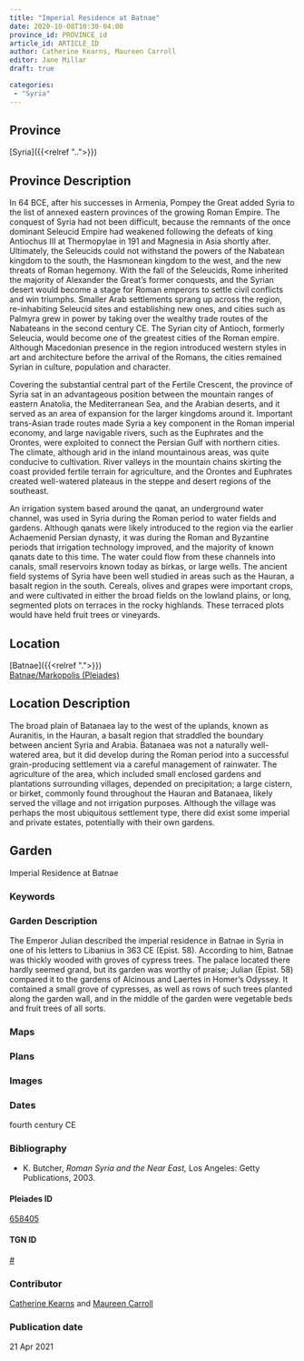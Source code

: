 ```yaml
---
title: "Imperial Residence at Batnae"
date: 2020-10-08T10:30-04:00
province_id: PROVINCE_id
article_id: ARTICLE_ID
author: Catherine Kearns, Maureen Carroll
editor: Jane Millar
draft: true

categories:
 - "Syria"
---
```


## Province
[Syria]({{<relref "..">}})

## Province Description
In 64 BCE, after his successes in Armenia, Pompey the Great added Syria to the list of annexed eastern provinces of the growing Roman Empire.  The conquest of Syria had not been difficult, because the remnants of the once dominant Seleucid Empire had weakened following the defeats of king Antiochus III at Thermopylae in 191 and Magnesia in Asia shortly after.  Ultimately, the Seleucids could not withstand the powers of the Nabatean kingdom to the south, the Hasmonean kingdom to the west, and the new threats of Roman hegemony.  With the fall of the Seleucids, Rome inherited the majority of Alexander the Great’s former conquests, and the Syrian desert would become a stage for Roman emperors to settle civil conflicts and win triumphs.  Smaller Arab settlements sprang up across the region, re-inhabiting Seleucid sites and establishing new ones, and cities such as Palmyra grew in power by taking over the wealthy trade routes of the Nabateans in the second century CE.  The Syrian city of Antioch, formerly Seleucia, would become one of the greatest cities of the Roman empire. Although Macedonian presence in the region introduced western styles in art and architecture before the arrival of the Romans, the cities remained Syrian in culture, population and character.  

Covering the substantial central part of the Fertile Crescent, the province of Syria sat in an advantageous position between the mountain ranges of eastern Anatolia, the Mediterranean Sea, and the Arabian deserts, and it served as an area of expansion for the larger kingdoms around it. Important trans-Asian trade routes made Syria a key component in the Roman imperial economy, and large navigable rivers, such as the Euphrates and the Orontes, were exploited to connect the Persian Gulf with northern cities.  The climate, although arid in the inland mountainous areas, was quite conducive to cultivation. River valleys in the mountain chains skirting the coast provided fertile terrain for agriculture, and the Orontes and Euphrates created well-watered plateaus in the steppe and desert regions of the southeast.  

An irrigation system based around the qanat, an underground water channel, was used in Syria during the Roman period to water fields and gardens.  Although qanats were likely introduced to the region via the earlier Achaemenid Persian dynasty, it was during the Roman and Byzantine periods that irrigation technology improved, and the majority of known qanats date to this time.  The water could flow from these channels into canals, small reservoirs known today as birkas, or large wells.  The ancient field systems of Syria have been well studied in areas such as the Hauran, a basalt region in the south.  Cereals, olives and grapes were important crops, and were cultivated in either the broad fields on the lowland plains, or long, segmented plots on terraces in the rocky highlands.  These terraced plots would have held fruit trees or vineyards.

## Location

[Batnae]({{<relref ".">}}) \
[Batnae/Markopolis (Pleiades)](https://pleiades.stoa.org/places/658405)

<!--### Location Description-->

## Location Description
The broad plain of Batanaea lay to the west of the uplands, known as Auranitis, in the Hauran, a basalt region that straddled the boundary between ancient Syria and Arabia.  Batanaea was not a naturally well-watered area, but it did develop during the Roman period into a successful grain-producing settlement via a careful management of rainwater.  The agriculture of the area, which included small enclosed gardens and plantations surrounding villages, depended on precipitation; a large cistern, or birket, commonly found throughout the Hauran and Batanaea, likely served the village and not irrigation purposes.  Although the village was perhaps the most ubiquitous settlement type, there did exist some imperial and private estates, potentially with their own gardens.  

<!--## Sublocation-->

<!--### Sublocation Description-->

<!-- DESCRIPTION -->

## Garden
Imperial Residence at Batnae

### Keywords
<!--
literary description only
-->

### Garden Description
The Emperor Julian described the imperial residence in Batnae in Syria in one of his letters to Libanius in 363 CE (Epist. 58).  According to him, Batnae was thickly wooded with groves of cypress trees.  The palace located there hardly seemed grand, but its garden was worthy of praise; Julian (Epist. 58) compared it to the gardens of Alcinous and Laertes in Homer’s Odyssey.  It contained a small grove of cypresses, as well as rows of such trees planted along the garden wall, and in the middle of the garden were vegetable beds and fruit trees of all sorts.

### Maps

<!--
{{< figure src="IMG_URL" alt="ALT_TEXT" title="CAPTION" >}}
-->

### Plans
<!--
{{< figure src="IMG_URL" alt="ALT_TEXT" title="CAPTION" >}}
-->

### Images

<!--
{{< figure src="IMG_URL" alt="ALT_TEXT" title="CAPTION" >}}
-->

### Dates
fourth century CE

### Bibliography
- K. Butcher, *Roman Syria and the Near East,* Los Angeles: Getty Publications, 2003. 

<!--#### Periodo ID-->

<!-- [PERIODO_ID](https://pleiades.stoa.org/places/PLEIADES_ID) -->

#### Pleiades ID

[658405](https://pleiades.stoa.org/places/658405)

#### TGN ID
[#](#)

### Contributor
[Catherine Kearns](#) and [Maureen Carroll](#)

### Publication date

21 Apr 2021

<!--### Related articles-->

<!-- Links to other related articles. Leave blank for now -->